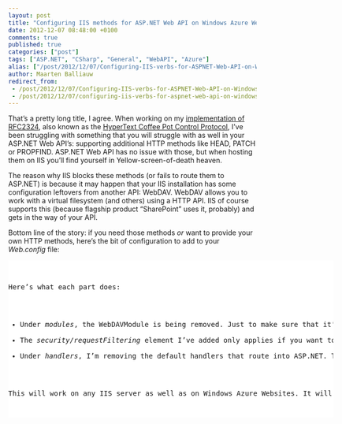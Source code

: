 ```yaml
---
layout: post
title: "Configuring IIS methods for ASP.NET Web API on Windows Azure Websites and elsewhere"
date: 2012-12-07 08:48:00 +0100
comments: true
published: true
categories: ["post"]
tags: ["ASP.NET", "CSharp", "General", "WebAPI", "Azure"]
alias: ["/post/2012/12/07/Configuring-IIS-verbs-for-ASPNET-Web-API-on-Windows-Azure-Websites-and-elsewhere.aspx", "/post/2012/12/07/configuring-iis-verbs-for-aspnet-web-api-on-windows-azure-websites-and-elsewhere.aspx"]
author: Maarten Balliauw
redirect_from:
 - /post/2012/12/07/Configuring-IIS-verbs-for-ASPNET-Web-API-on-Windows-Azure-Websites-and-elsewhere.aspx
 - /post/2012/12/07/configuring-iis-verbs-for-aspnet-web-api-on-windows-azure-websites-and-elsewhere.aspx
---
```

<p>That&rsquo;s a pretty long title, I agree. When working on my <a href="http://htcpcp.azurewebsites.net/">implementation of RFC2324</a>, also known as the <a href="http://tools.ietf.org/html/rfc2324">HyperText Coffee Pot Control Protocol</a>, I&rsquo;ve been struggling with something that you will struggle with as well in your ASP.NET Web API&rsquo;s: supporting additional HTTP methods like HEAD, PATCH or PROPFIND. ASP.NET Web API has no issue with those, but when hosting them on IIS you&rsquo;ll find yourself in Yellow-screen-of-death heaven.</p>
<p>The reason why IIS blocks these methods (or fails to route them to ASP.NET) is because it may happen that your IIS installation has some configuration leftovers from another API: WebDAV. WebDAV allows you to work with a virtual filesystem (and others) using a HTTP API. IIS of course supports this (because flagship product &ldquo;SharePoint&rdquo; uses it, probably) and gets in the way of your API.</p>
<p>Bottom line of the story: if you need those methods <em>or</em> want to provide your own HTTP methods, here&rsquo;s the bit of configuration to add to your <em>Web.config</em> file:</p>
<div id="scid:9D7513F9-C04C-4721-824A-2B34F0212519:f4e54206-ccfb-4c12-9dfe-798e0359cc37" class="wlWriterEditableSmartContent" style="float: none; margin: 0px; display: inline; padding: 0px;">
<pre style="width: 660px; height: 319px; background-color: white; overflow: auto;"><div><!--

Code highlighting produced by Actipro CodeHighlighter (freeware)
http://www.CodeHighlighter.com/

--><span style="color: #0000ff;">&lt;?</span><span style="color: #ff00ff;">xml version="1.0" encoding="utf-8"</span><span style="color: #0000ff;">?&gt;</span><span style="color: #000000;">
</span><span style="color: #0000ff;">&lt;</span><span style="color: #800000;">configuration</span><span style="color: #0000ff;">&gt;</span><span style="color: #000000;">
  </span><span style="color: #008000;">&lt;!--</span><span style="color: #008000;"> ... </span><span style="color: #008000;">--&gt;</span><span style="color: #000000;">
  </span><span style="color: #0000ff;">&lt;</span><span style="color: #800000;">system.webServer</span><span style="color: #0000ff;">&gt;</span><span style="color: #000000;">
    </span><span style="color: #0000ff;">&lt;</span><span style="color: #800000;">validation </span><span style="color: #ff0000;">validateIntegratedModeConfiguration</span><span style="color: #0000ff;">="false"</span><span style="color: #ff0000;"> </span><span style="color: #0000ff;">/&gt;</span><span style="color: #000000;">
    </span><span style="color: #0000ff;">&lt;</span><span style="color: #800000;">modules </span><span style="color: #ff0000;">runAllManagedModulesForAllRequests</span><span style="color: #0000ff;">="true"</span><span style="color: #0000ff;">&gt;</span><span style="color: #000000;">
      </span><span style="color: #0000ff;">&lt;</span><span style="color: #800000;">remove </span><span style="color: #ff0000;">name</span><span style="color: #0000ff;">="WebDAVModule"</span><span style="color: #ff0000;"> </span><span style="color: #0000ff;">/&gt;</span><span style="color: #000000;">
    </span><span style="color: #0000ff;">&lt;/</span><span style="color: #800000;">modules</span><span style="color: #0000ff;">&gt;</span><span style="color: #000000;">
    </span><span style="color: #0000ff;">&lt;</span><span style="color: #800000;">security</span><span style="color: #0000ff;">&gt;</span><span style="color: #000000;">
      </span><span style="color: #0000ff;">&lt;</span><span style="color: #800000;">requestFiltering</span><span style="color: #0000ff;">&gt;</span><span style="color: #000000;">
        </span><span style="color: #0000ff;">&lt;</span><span style="color: #800000;">verbs </span><span style="color: #ff0000;">applyToWebDAV</span><span style="color: #0000ff;">="false"</span><span style="color: #0000ff;">&gt;</span><span style="color: #000000;">
          </span><span style="color: #0000ff;">&lt;</span><span style="color: #800000;">add </span><span style="color: #ff0000;">verb</span><span style="color: #0000ff;">="XYZ"</span><span style="color: #ff0000;"> allowed</span><span style="color: #0000ff;">="true"</span><span style="color: #ff0000;"> </span><span style="color: #0000ff;">/&gt;</span><span style="color: #000000;">
        </span><span style="color: #0000ff;">&lt;/</span><span style="color: #800000;">verbs</span><span style="color: #0000ff;">&gt;</span><span style="color: #000000;">
      </span><span style="color: #0000ff;">&lt;/</span><span style="color: #800000;">requestFiltering</span><span style="color: #0000ff;">&gt;</span><span style="color: #000000;">
    </span><span style="color: #0000ff;">&lt;/</span><span style="color: #800000;">security</span><span style="color: #0000ff;">&gt;</span><span style="color: #000000;">
    </span><span style="color: #0000ff;">&lt;</span><span style="color: #800000;">handlers</span><span style="color: #0000ff;">&gt;</span><span style="color: #000000;">
      </span><span style="color: #0000ff;">&lt;</span><span style="color: #800000;">remove </span><span style="color: #ff0000;">name</span><span style="color: #0000ff;">="ExtensionlessUrlHandler-ISAPI-4.0_32bit"</span><span style="color: #ff0000;"> </span><span style="color: #0000ff;">/&gt;</span><span style="color: #000000;">
      </span><span style="color: #0000ff;">&lt;</span><span style="color: #800000;">remove </span><span style="color: #ff0000;">name</span><span style="color: #0000ff;">="ExtensionlessUrlHandler-ISAPI-4.0_64bit"</span><span style="color: #ff0000;"> </span><span style="color: #0000ff;">/&gt;</span><span style="color: #000000;">
      </span><span style="color: #0000ff;">&lt;</span><span style="color: #800000;">remove </span><span style="color: #ff0000;">name</span><span style="color: #0000ff;">="ExtensionlessUrlHandler-Integrated-4.0"</span><span style="color: #ff0000;"> </span><span style="color: #0000ff;">/&gt;</span><span style="color: #000000;">
      </span><span style="color: #0000ff;">&lt;</span><span style="color: #800000;">add </span><span style="color: #ff0000;">name</span><span style="color: #0000ff;">="ExtensionlessUrlHandler-ISAPI-4.0_32bit"</span><span style="color: #ff0000;"> path</span><span style="color: #0000ff;">="*."</span><span style="color: #ff0000;"> verb</span><span style="color: #0000ff;">="GET,HEAD,POST,DEBUG,PUT,DELETE,PATCH,OPTIONS,XYZ"</span><span style="color: #ff0000;"> modules</span><span style="color: #0000ff;">="IsapiModule"</span><span style="color: #ff0000;"> scriptProcessor</span><span style="color: #0000ff;">="%windir%\Microsoft.NET\Framework\v4.0.30319\aspnet_isapi.dll"</span><span style="color: #ff0000;"> preCondition</span><span style="color: #0000ff;">="classicMode,runtimeVersionv4.0,bitness32"</span><span style="color: #ff0000;"> responseBufferLimit</span><span style="color: #0000ff;">="0"</span><span style="color: #ff0000;"> </span><span style="color: #0000ff;">/&gt;</span><span style="color: #000000;">
      </span><span style="color: #0000ff;">&lt;</span><span style="color: #800000;">add </span><span style="color: #ff0000;">name</span><span style="color: #0000ff;">="ExtensionlessUrlHandler-ISAPI-4.0_64bit"</span><span style="color: #ff0000;"> path</span><span style="color: #0000ff;">="*."</span><span style="color: #ff0000;"> verb</span><span style="color: #0000ff;">="GET,HEAD,POST,DEBUG,PUT,DELETE,PATCH,OPTIONS,XYZ"</span><span style="color: #ff0000;"> modules</span><span style="color: #0000ff;">="IsapiModule"</span><span style="color: #ff0000;"> scriptProcessor</span><span style="color: #0000ff;">="%windir%\Microsoft.NET\Framework64\v4.0.30319\aspnet_isapi.dll"</span><span style="color: #ff0000;"> preCondition</span><span style="color: #0000ff;">="classicMode,runtimeVersionv4.0,bitness64"</span><span style="color: #ff0000;"> responseBufferLimit</span><span style="color: #0000ff;">="0"</span><span style="color: #ff0000;"> </span><span style="color: #0000ff;">/&gt;</span><span style="color: #000000;">
      </span><span style="color: #0000ff;">&lt;</span><span style="color: #800000;">add </span><span style="color: #ff0000;">name</span><span style="color: #0000ff;">="ExtensionlessUrlHandler-Integrated-4.0"</span><span style="color: #ff0000;"> path</span><span style="color: #0000ff;">="*."</span><span style="color: #ff0000;"> verb</span><span style="color: #0000ff;">="GET,HEAD,POST,DEBUG,PUT,DELETE,PATCH,OPTIONS,XYZ"</span><span style="color: #ff0000;"> type</span><span style="color: #0000ff;">="System.Web.Handlers.TransferRequestHandler"</span><span style="color: #ff0000;"> preCondition</span><span style="color: #0000ff;">="integratedMode,runtimeVersionv4.0"</span><span style="color: #ff0000;"> </span><span style="color: #0000ff;">/&gt;</span><span style="color: #000000;">
    </span><span style="color: #0000ff;">&lt;/</span><span style="color: #800000;">handlers</span><span style="color: #0000ff;">&gt;</span><span style="color: #000000;">
  </span><span style="color: #0000ff;">&lt;/</span><span style="color: #800000;">system.webServer</span><span style="color: #0000ff;">&gt;</span><span style="color: #000000;">
  </span><span style="color: #008000;">&lt;!--</span><span style="color: #008000;"> ... </span><span style="color: #008000;">--&gt;</span><span style="color: #000000;">
</span><span style="color: #0000ff;">&lt;/</span><span style="color: #800000;">configuration</span><span style="color: #0000ff;">&gt;</span></div></pre>
<!-- Code inserted with Steve Dunn's Windows Live Writer Code Formatter Plugin.  http://dunnhq.com --></div>
<p>Here&rsquo;s what each part does:</p>
<ul>
<li>Under <em>modules</em>, the WebDAVModule is being removed. Just to make sure that it&rsquo;s not going to get in our way ever again.</li>
<li>The <em>security/requestFiltering</em> element I&rsquo;ve added only applies if you want to define your own HTTP methods. So unless you need the <em>XYZ</em> method I&rsquo;ve defined here, don&rsquo;t add it to your config.</li>
<li>Under <em>handlers</em>, I&rsquo;m removing the default handlers that route into ASP.NET. Then, I&rsquo;m adding them again. The important part? The "<em>verb</em> attribute. You can provide a list of comma-separated methods that you want to route into ASP.NET. Again, I&rsquo;ve added my <em>XYZ</em> methodbut you probably don&rsquo;t need it.</li>
</ul>
<p>This will work on any IIS server as well as on Windows Azure Websites. It will make your API&hellip; happy.</p>
{% include imported_disclaimer.html %}
